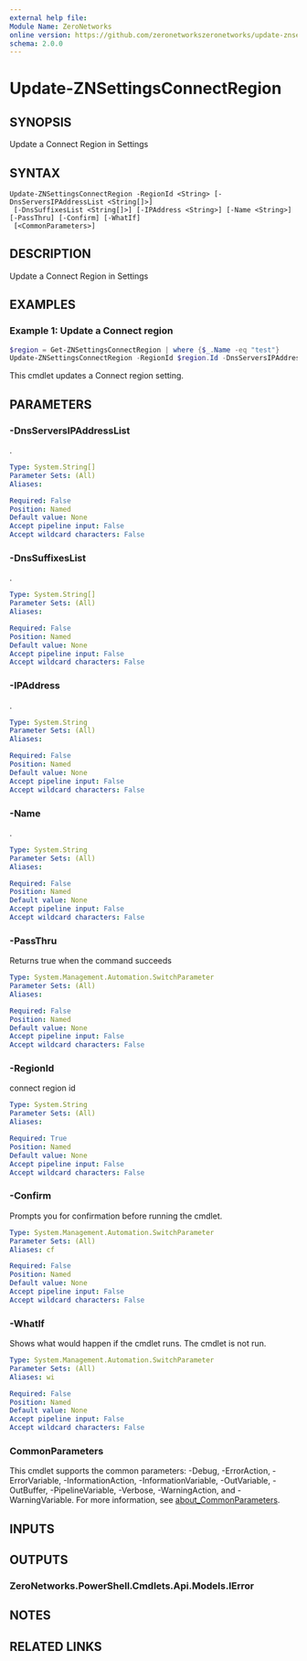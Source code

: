 ```yaml
---
external help file:
Module Name: ZeroNetworks
online version: https://github.com/zeronetworkszeronetworks/update-znsettingsconnectregion
schema: 2.0.0
---
```


# Update-ZNSettingsConnectRegion

## SYNOPSIS
Update a Connect Region in Settings

## SYNTAX

```
Update-ZNSettingsConnectRegion -RegionId <String> [-DnsServersIPAddressList <String[]>]
 [-DnsSuffixesList <String[]>] [-IPAddress <String>] [-Name <String>] [-PassThru] [-Confirm] [-WhatIf]
 [<CommonParameters>]
```

## DESCRIPTION
Update a Connect Region in Settings

## EXAMPLES

### Example 1: Update a Connect region
```powershell
$region = Get-ZNSettingsConnectRegion | where {$_.Name -eq "test"}
Update-ZNSettingsConnectRegion -RegionId $region.Id -DnsServersIPAddressList $region.DnsServersIPAddressList -IPAddress $region.IPAddress -DnsSuffixesList @("test.local") -Name $region.Name
```

This cmdlet updates a Connect region setting.

## PARAMETERS

### -DnsServersIPAddressList
.

```yaml
Type: System.String[]
Parameter Sets: (All)
Aliases:

Required: False
Position: Named
Default value: None
Accept pipeline input: False
Accept wildcard characters: False
```

### -DnsSuffixesList
.

```yaml
Type: System.String[]
Parameter Sets: (All)
Aliases:

Required: False
Position: Named
Default value: None
Accept pipeline input: False
Accept wildcard characters: False
```

### -IPAddress
.

```yaml
Type: System.String
Parameter Sets: (All)
Aliases:

Required: False
Position: Named
Default value: None
Accept pipeline input: False
Accept wildcard characters: False
```

### -Name
.

```yaml
Type: System.String
Parameter Sets: (All)
Aliases:

Required: False
Position: Named
Default value: None
Accept pipeline input: False
Accept wildcard characters: False
```

### -PassThru
Returns true when the command succeeds

```yaml
Type: System.Management.Automation.SwitchParameter
Parameter Sets: (All)
Aliases:

Required: False
Position: Named
Default value: None
Accept pipeline input: False
Accept wildcard characters: False
```

### -RegionId
connect region id

```yaml
Type: System.String
Parameter Sets: (All)
Aliases:

Required: True
Position: Named
Default value: None
Accept pipeline input: False
Accept wildcard characters: False
```

### -Confirm
Prompts you for confirmation before running the cmdlet.

```yaml
Type: System.Management.Automation.SwitchParameter
Parameter Sets: (All)
Aliases: cf

Required: False
Position: Named
Default value: None
Accept pipeline input: False
Accept wildcard characters: False
```

### -WhatIf
Shows what would happen if the cmdlet runs.
The cmdlet is not run.

```yaml
Type: System.Management.Automation.SwitchParameter
Parameter Sets: (All)
Aliases: wi

Required: False
Position: Named
Default value: None
Accept pipeline input: False
Accept wildcard characters: False
```

### CommonParameters
This cmdlet supports the common parameters: -Debug, -ErrorAction, -ErrorVariable, -InformationAction, -InformationVariable, -OutVariable, -OutBuffer, -PipelineVariable, -Verbose, -WarningAction, and -WarningVariable. For more information, see [about_CommonParameters](http://go.microsoft.com/fwlink/?LinkID=113216).

## INPUTS

## OUTPUTS

### ZeroNetworks.PowerShell.Cmdlets.Api.Models.IError

## NOTES

## RELATED LINKS

